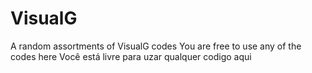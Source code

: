 # VisualG
A random assortments of VisualG codes
You are free to use any of the codes here
Você está livre para uzar qualquer codigo aqui
